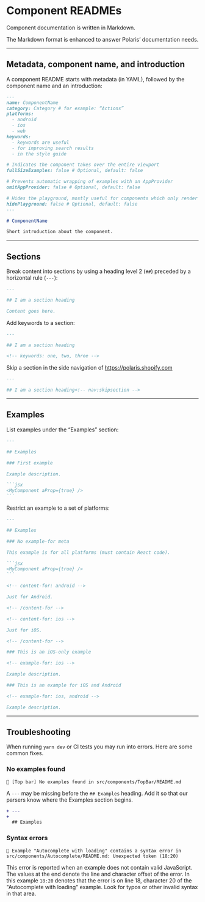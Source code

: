 # Component READMEs

Component documentation is written in Markdown.

The Markdown format is enhanced to answer Polaris’ documentation needs.

---

## Metadata, component name, and introduction

A component README starts with metadata (in YAML), followed by the component name and an introduction:

```markdown
---
name: ComponentName
category: Category # for example: “Actions”
platforms:
  - android
  - ios
  - web
keywords:
  - keywords are useful
  - for improving search results
  - in the style guide

# Indicates the component takes over the entire viewport
fullSizeExamples: false # Optional, default: false

# Prevents automatic wrapping of examples with an AppProvider
omitAppProvider: false # Optional, default: false

# Hides the playground, mostly useful for components which only render in an embedded app context that don’t have a matching React source
hidePlayground: false # Optional, default: false
---

# ComponentName

Short introduction about the component.
```

---

## Sections

Break content into sections by using a heading level 2 (`##`) preceded by a horizontal rule (`---`):

```markdown
---

## I am a section heading

Content goes here.
```

Add keywords to a section:

```markdown
---

## I am a section heading

<!-- keywords: one, two, three -->
```

Skip a section in the side navigation of <https://polaris.shopify.com>

```markdown
---

## I am a section heading<!-- nav:skipsection -->
```

---

## Examples

List examples under the “Examples” section:

````markdown
---

## Examples

### First example

Example description.

```jsx
<MyComponent aProp={true} />
```
````

Restrict an example to a set of platforms:

````markdown
---

## Examples

### No example-for meta

This example is for all platforms (must contain React code).

```jsx
<MyComponent aProp={true} />
```

<!-- content-for: android -->

Just for Android.

<!-- /content-for -->

<!-- content-for: ios -->

Just for iOS.

<!-- /content-for -->

### This is an iOS-only example

<!-- example-for: ios -->

Example description.

### This is an example for iOS and Android

<!-- example-for: ios, android -->

Example description.
````

---

## Troubleshooting

When running `yarn dev` or CI tests you may run into errors.
Here are some common fixes.

### No examples found

```console
🚨 [Top bar] No examples found in src/components/TopBar/README.md
```

A `---` may be missing before the `## Examples` heading. Add it so that our parsers know where the Examples section begins.

```diff
+ ---
+
  ## Examples
```

### Syntax errors

```console
🚨 Example "Autocomplete with loading" contains a syntax error in src/components/Autocomplete/README.md: Unexpected token (18:20)
```

This error is reported when an example does not contain valid JavaScript. The values at the end denote the line and character offset of the error. In this example `18:20` denotes that the error is on line 18, character 20 of the "Autocomplete with loading" example. Look for typos or other invalid syntax in that area.
